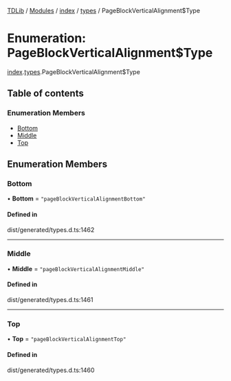 [TDLib](../README.md) / [Modules](../modules.md) / [index](../modules/index.md) / [types](../modules/index.types.md) / PageBlockVerticalAlignment$Type

# Enumeration: PageBlockVerticalAlignment$Type

[index](../modules/index.md).[types](../modules/index.types.md).PageBlockVerticalAlignment$Type

## Table of contents

### Enumeration Members

- [Bottom](index.types.PageBlockVerticalAlignment_Type.md#bottom)
- [Middle](index.types.PageBlockVerticalAlignment_Type.md#middle)
- [Top](index.types.PageBlockVerticalAlignment_Type.md#top)

## Enumeration Members

### Bottom

• **Bottom** = ``"pageBlockVerticalAlignmentBottom"``

#### Defined in

dist/generated/types.d.ts:1462

___

### Middle

• **Middle** = ``"pageBlockVerticalAlignmentMiddle"``

#### Defined in

dist/generated/types.d.ts:1461

___

### Top

• **Top** = ``"pageBlockVerticalAlignmentTop"``

#### Defined in

dist/generated/types.d.ts:1460
